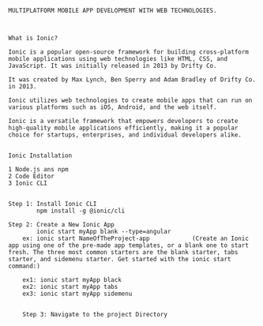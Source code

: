 
    MULTIPLATFORM MOBILE APP DEVELOPMENT WITH WEB TECHNOLOGIES.
    
    
    
    What is Ionic?

    Ionic is a popular open-source framework for building cross-platform mobile applications using web technologies like HTML, CSS, and JavaScript. It was initially released in 2013 by Drifty Co.

    It was created by Max Lynch, Ben Sperry and Adam Bradley of Drifty Co. in 2013.

    Ionic utilizes web technologies to create mobile apps that can run on various platforms such as iOS, Android, and the web itself.

    Ionic is a versatile framework that empowers developers to create high-quality mobile applications efficiently, making it a popular choice for startups, enterprises, and individual developers alike.


    Ionic Installation

    1 Node.js ans npm
    2 Code Editor
    3 Ionic CLI


    Step 1: Install Ionic CLI
            npm install -g @ionic/cli

    Step 2: Create a New Ionic App
            ionic start myApp blank --type=angular
        ex: ionic start NameOfTheProject-app            (Create an Ionic app using one of the pre-made app templates, or a blank one to start fresh. The three most common starters are the blank starter, tabs starter, and sidemenu starter. Get started with the ionic start command:)

        ex1: ionic start myApp black
        ex2: ionic start myApp tabs
        ex3: ionic start myApp sidemenu


        Step 3: Navigate to the project Directory

    
    
